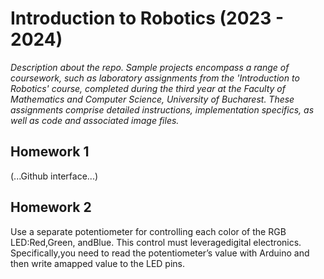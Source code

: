 # Introduction to Robotics (2023 - 2024)
_Description about the repo.
Sample projects encompass a range of coursework, such as laboratory assignments from the 'Introduction to Robotics' course, completed during the third year at the Faculty of Mathematics and Computer Science, University of Bucharest. These assignments comprise detailed instructions, implementation specifics, as well as code and associated image files._

## Homework 1
(...Github interface...)

## Homework 2
Use a separate potentiometer for controlling each color of the RGB LED:Red,Green, andBlue.  This control must leveragedigital electronics.  Specifically,you  need  to  read  the  potentiometer’s  value  with  Arduino  and  then  write  amapped value to the LED pins.
